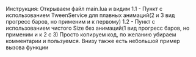 Инструкция:
Открываем файл main.lua и видим
1.1 - Пункт с использованием TweenService для плавных анимаций(2 и 3 вид прогресс баров, но применим и к первому)
1.2 - Пункт с использованием чистого Size без анимаций(1 вид прогресс баров, но применим и к 2 с 3)
Просто копируем код, по желанию убираем комментарии и пользуемся. Внизу также есть небольшой пример вызова функции
